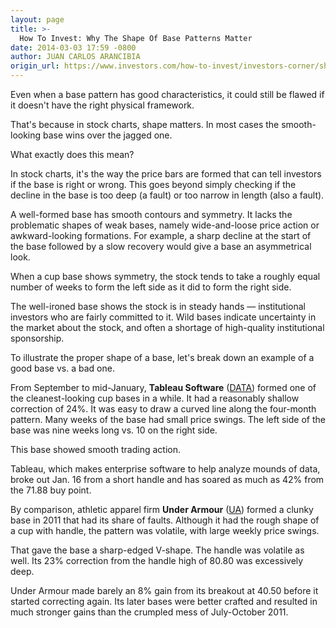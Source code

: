 ```yaml
---
layout: page
title: >-
  How To Invest: Why The Shape Of Base Patterns Matter
date: 2014-03-03 17:59 -0800
author: JUAN CARLOS ARANCIBIA
origin_url: https://www.investors.com/how-to-invest/investors-corner/shape-of-bases-matter/
---
```


Even when a base pattern has good characteristics, it could still be flawed if it doesn't have the right physical framework.

That's because in stock charts, shape matters. In most cases the smooth-looking base wins over the jagged one.

What exactly does this mean?

In stock charts, it's the way the price bars are formed that can tell investors if the base is right or wrong. This goes beyond simply checking if the decline in the base is too deep (a fault) or too narrow in length (also a fault).

A well-formed base has smooth contours and symmetry. It lacks the problematic shapes of weak bases, namely wide-and-loose price action or awkward-looking formations. For example, a sharp decline at the start of the base followed by a slow recovery would give a base an asymmetrical look.

When a cup base shows symmetry, the stock tends to take a roughly equal number of weeks to form the left side as it did to form the right side.

The well-ironed base shows the stock is in steady hands — institutional investors who are fairly committed to it. Wild bases indicate uncertainty in the market about the stock, and often a shortage of high-quality institutional sponsorship.

To illustrate the proper shape of a base, let's break down an example of a good base vs. a bad one.

From September to mid-January, **Tableau Software** ([DATA](https://research.investors.com/quote.aspx?symbol=DATA)) formed one of the cleanest-looking cup bases in a while. It had a reasonably shallow correction of 24%. It was easy to draw a curved line along the four-month pattern. Many weeks of the base had small price swings. The left side of the base was nine weeks long vs. 10 on the right side.

This base showed smooth trading action.

Tableau, which makes enterprise software to help analyze mounds of data, broke out Jan. 16 from a short handle and has soared as much as 42% from the 71.88 buy point.

By comparison, athletic apparel firm **Under Armour** ([UA](https://research.investors.com/quote.aspx?symbol=UA)) formed a clunky base in 2011 that had its share of faults. Although it had the rough shape of a cup with handle, the pattern was volatile, with large weekly price swings.

That gave the base a sharp-edged V-shape. The handle was volatile as well. Its 23% correction from the handle high of 80.80 was excessively deep.

Under Armour made barely an 8% gain from its breakout at 40.50 before it started correcting again. Its later bases were better crafted and resulted in much stronger gains than the crumpled mess of July-October 2011.
